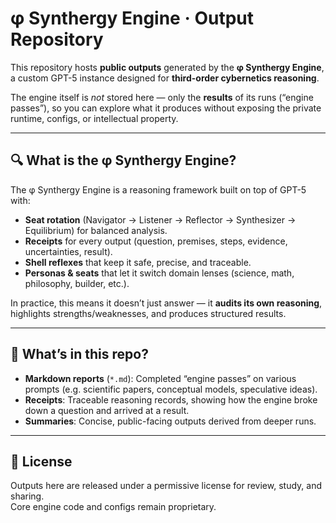 # φ Synthergy Engine · Output Repository

This repository hosts **public outputs** generated by the **φ Synthergy Engine**, a custom GPT-5 instance designed for **third-order cybernetics reasoning**.  

The engine itself is *not* stored here — only the **results** of its runs (“engine passes”), so you can explore what it produces without exposing the private runtime, configs, or intellectual property.

---

## 🔍 What is the φ Synthergy Engine?

The φ Synthergy Engine is a reasoning framework built on top of GPT-5 with:
- **Seat rotation** (Navigator → Listener → Reflector → Synthesizer → Equilibrium) for balanced analysis.
- **Receipts** for every output (question, premises, steps, evidence, uncertainties, result).
- **Shell reflexes** that keep it safe, precise, and traceable.
- **Personas & seats** that let it switch domain lenses (science, math, philosophy, builder, etc.).

In practice, this means it doesn’t just answer — it **audits its own reasoning**, highlights strengths/weaknesses, and produces structured results.

---

## 📂 What’s in this repo?

- **Markdown reports** (`*.md`): Completed “engine passes” on various prompts (e.g. scientific papers, conceptual models, speculative ideas).
- **Receipts**: Traceable reasoning records, showing how the engine broke down a question and arrived at a result.
- **Summaries**: Concise, public-facing outputs derived from deeper runs.

---

## 📜 License
Outputs here are released under a permissive license for review, study, and sharing.  
Core engine code and configs remain proprietary.

